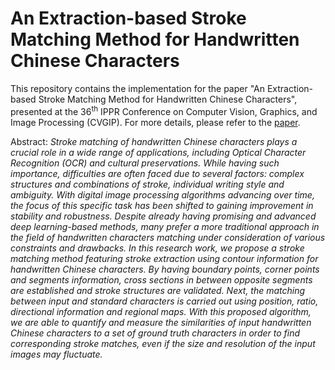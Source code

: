 # An Extraction-based Stroke Matching Method for Handwritten Chinese Characters 
This repository contains the implementation for the paper "An Extraction-based Stroke Matching Method for Handwritten Chinese Characters", presented at the 36<sup>th</sup> IPPR Conference on Computer Vision, Graphics, and Image Processing (CVGIP). For more details, please refer to the [paper](./paper.pdf).

Abstract: 
*Stroke matching of handwritten Chinese characters plays a crucial role in a wide range of applications, including Optical Character Recognition (OCR) and cultural preservations. While having such importance, difficulties are often faced due to several factors: complex structures and combinations of stroke, individual writing style and ambiguity. With digital image processing algorithms advancing over time, the focus of this specific task has been shifted to gaining improvement in stability and robustness. Despite already having promising and advanced deep learning-based methods, many prefer a more traditional approach in the field of handwritten characters matching under consideration of various constraints and drawbacks. In this research work, we propose a stroke matching method featuring stroke extraction using contour information for handwritten Chinese characters. By having boundary points, corner points and segments information, cross sections in between opposite segments are established and stroke structures are validated. Next, the matching between input and standard characters is carried out using position, ratio, directional information and regional maps. With this proposed algorithm, we are able to quantify and measure the similarities of input handwritten Chinese characters to a set of ground truth characters in order to find corresponding stroke matches, even if the size and resolution of the input images may fluctuate.*